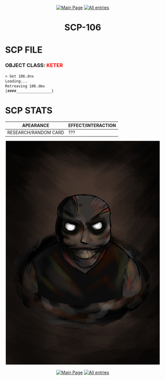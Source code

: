 <p align=center>
    <a href="../../../">
        <img src="https://img.shields.io/badge/GO_TO-MAIN_PAGE-ffffff?style=for-the-badge&labelColor=000000&color=ffffff" title="Main Page"/></a>
    <a href="../../tree">
        <img src="https://img.shields.io/badge/GO_TO-ALL_ENTRIES-ffffff?style=for-the-badge&labelColor=000000&color=ffffff" title="All entries"></a>
</p>
<h1 align="center">SCP-106</h1>

# SCP FILE
### OBJECT CLASS: <span style="color:red">KETER</span>

```
> Get 106.dnx
Loading...
Retreaving 106.dmx
[####________________]
```

# SCP STATS

| APEARANCE | EFFECT/INTERACTION |
| - | - |
| RESEARCH/RANDOM CARD | ??? |

<p align="center">
    <img src="../../../assets/images/scp/keter/106/r_scp-106.jpg" title="SCP-106" width="500"/>
</p>
<p align=center>
    <a href="../../../">
        <img src="https://img.shields.io/badge/GO_TO-MAIN_PAGE-ffffff?style=for-the-badge&labelColor=000000&color=ffffff" title="Main Page"/></a>
    <a href="../../tree">
        <img src="https://img.shields.io/badge/GO_TO-ALL_ENTRIES-ffffff?style=for-the-badge&labelColor=000000&color=ffffff" title="All entries"></a>
</p>